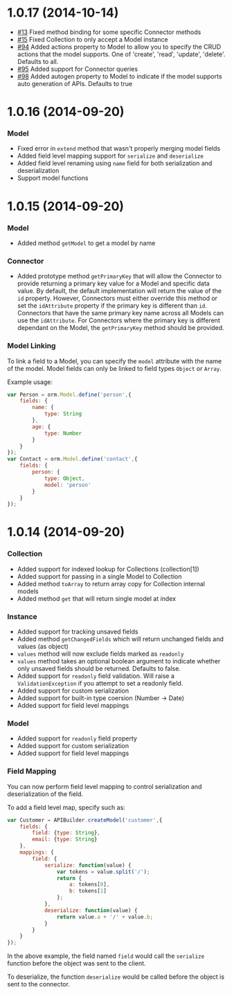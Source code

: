 # 1.0.17 (2014-10-14)

- [#13](https://github.com/appcelerator/api-orm/pull/13) Fixed method binding for some specific Connector methods
- [#15](https://github.com/appcelerator/api-orm/issues/15) Fixed Collection to only accept a Model instance
- [#94](https://github.com/appcelerator/api/issues/94) Added actions property to Model to allow you to specify the CRUD actions that the model supports. One of 'create', 'read', 'update', 'delete'.  Defaults to all.
- [#95](https://github.com/appcelerator/api/issues/95) Added support for Connector queries
- [#98](https://github.com/appcelerator/api/issues/98) Added autogen property to Model to indicate if the model supports auto generation of APIs.  Defaults to true

# 1.0.16 (2014-09-20)

### Model

- Fixed error in `extend` method that wasn't properly merging model fields
- Added field level mapping support for `serialize` and `deserialize`
- Added field level renaming using `name` field for both serialization and deserialization
- Support model functions


# 1.0.15 (2014-09-20)

### Model

- Added method `getModel` to get a model by name

### Connector

- Added prototype method `getPrimaryKey` that will allow the Connector to provide returning a primary key value for a Model and specific data value.  By default, the default implementation will return the value of the `id` property.  However, Connectors must either override this method or set the `idAttribute` property if the primary key is different than `id`.  Connectors that have the same primary key name across all Models can use the `idAttribute`.  For Connectors where the primary key is different dependant on the Model, the `getPrimaryKey` method should be provided.

### Model Linking

To link a field to a Model, you can specify the `model` attribute with the name of the model.  Model fields can only be linked to field types `Object` or `Array`.

Example usage:

```javascript
var Person = orm.Model.define('person',{
	fields: {
		name: {
			type: String
		},
		age: {
			type: Number
		}
	}
});
var Contact = orm.Model.define('contact',{
	fields: {
		person: {
			type: Object,
			model: 'person'
		}
	}
});
```

# 1.0.14 (2014-09-20)

### Collection

- Added support for indexed lookup for Collections (collection[1])
- Added support for passing in a single Model to Collection
- Added method `toArray` to return array copy for Collection internal models
- Added method `get` that will return single model at index


### Instance

- Added support for tracking unsaved fields
- Added method `getChangedFields` which will return unchanged fields and values (as object)
- `values` method will now exclude fields marked as `readonly`
- `values` method takes an optional boolean argument to indicate whether only unsaved fields should be returned.  Defaults to false.
- Added support for `readonly` field validation. Will raise a `ValidationException` if you attempt to set a readonly field.
- Added support for custom serialization
- Added support for built-in type coersion (Number -> Date)
- Added support for field level mappings


### Model

- Added support for `readonly` field property
- Added support for custom serialization
- Added support for field level mappings

### Field Mapping

You can now perform field level mapping to control serialization and deserialization of the field.

To add a field level map, specify such as:

```javascript
var Customer = APIBuilder.createModel('customer',{
	fields: {
		field: {type: String},
		email: {type: String}
	},
	mappings: {
		field: {
			serialize: function(value) {
				var tokens = value.split('/');
				return {
					a: tokens[0],
					b: tokens[1]
				};
			},
			deserialize: function(value) {
				return value.a + '/' + value.b;
			}
		}
	}
});
```

In the above example, the field named `field` would call the `serialize` function before the object was sent to the client.

To deserialize, the function `deserialize` would be called before the object is sent to the connector.
